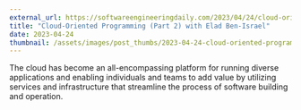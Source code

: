 ```yaml
---
external_url: https://softwareengineeringdaily.com/2023/04/24/cloud-oriented-programming/
title: "Cloud-Oriented Programming (Part 2) with Elad Ben-Israel"
date: 2023-04-24
thumbnail: /assets/images/post_thumbs/2023-04-24-cloud-oriented-programming.webp
---
```


The cloud has become an all-encompassing platform for running diverse applications and enabling individuals and teams to add value by utilizing services and infrastructure that streamline the process of software building and operation.